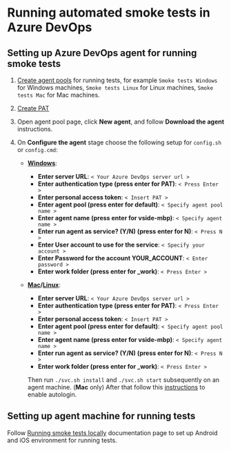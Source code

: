 # Running automated smoke tests in Azure DevOps

## Setting up Azure DevOps agent for running smoke tests

1. [Create agent pools](https://docs.microsoft.com/en-us/azure/devops/pipelines/agents/pools-queues?view=azure-devops#creating-agent-pools)
   for running tests, for example `Smoke tests Windows` for Windows machines,
   `Smoke tests Linux` for Linux machines, `Smoke tests Mac` for Mac machines.
1. [Create PAT](https://docs.microsoft.com/en-us/azure/devops/pipelines/agents/v2-windows?view=azure-devops&viewFallbackFrom=azdevops#authenticate-with-a-personal-access-token-pat)

1. Open agent pool page, click **New agent**, and follow **Download the agent**
   instructions.
1. On **Configure the agent** stage choose the following setup for `config.sh`
   or `config.cmd`:

    - [**Windows**](https://docs.microsoft.com/en-us/azure/devops/pipelines/agents/v2-windows?view=azure-devops):

        - **Enter server URL**: `< Your Azure DevOps server url >`
        - **Enter authentication type (press enter for PAT)**: `< Press Enter >`
        - **Enter personal access token**: `< Insert PAT >`
        - **Enter agent pool (press enter for default)**:
          `< Specify agent pool name >`
        - **Enter agent name (press enter for vside-mbp)**:
          `< Specify agent name >`
        - **Enter run agent as service? (Y/N) (press enter for N)**:
          `< Press N >`
        - **Enter User account to use for the service**:
          `< Specify your account >`
        - **Enter Password for the account YOUR_ACCOUNT**: `< Enter password >`
        - **Enter work folder (press enter for \_work)**: `< Press Enter >`

    - **[Mac](https://docs.microsoft.com/en-us/azure/devops/pipelines/agents/v2-osx?view=azure-devops)/[Linux](https://docs.microsoft.com/en-us/azure/devops/pipelines/agents/v2-linux?view=azure-devops)**:

        - **Enter server URL**: `< Your Azure DevOps server url >`
        - **Enter authentication type (press enter for PAT)**: `< Press Enter >`
        - **Enter personal access token**: `< Insert PAT >`
        - **Enter agent pool (press enter for default)**:
          `< Specify agent pool name >`
        - **Enter agent name (press enter for vside-mbp)**:
          `< Specify agent name >`
        - **Enter run agent as service? (Y/N) (press enter for N)**:
          `< Press N >`
        - **Enter work folder (press enter for \_work)**: `< Press Enter >`

        Then run `./svc.sh install` and `./svc.sh start` subsequently on an
        agent machine. (**Mac** only) After that follow this
        [instructions](https://support.apple.com/en-us/HT201476) to enable
        autologin.

## Setting up agent machine for running tests

Follow [Running smoke tests locally](./run-locally.md) documentation page to set
up Android and iOS environment for running tests.
